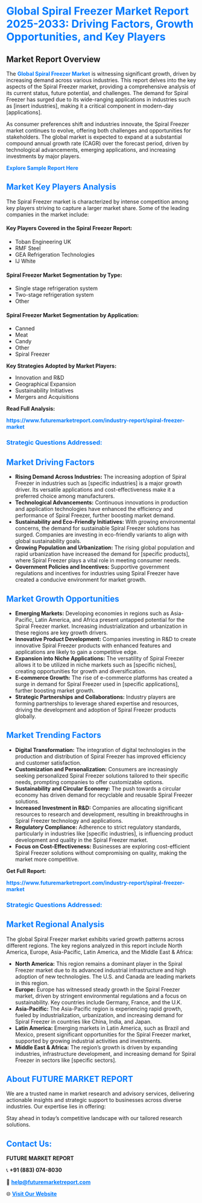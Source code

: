 <h1 style="color: #007BFF;">Global Spiral Freezer Market Report 2025-2033: Driving Factors, Growth Opportunities, and Key Players</h1>

<section id="overview">
<h2>Market Report Overview</h2>
<p>The <a href="https://www.futuremarketreport.com/industry-report/spiral-freezer-market" style="color: #007BFF; text-decoration: none;"><strong>Global Spiral Freezer Market</strong></a> is witnessing significant growth, driven by increasing demand across various industries. This report delves into the key aspects of the Spiral Freezer market, providing a comprehensive analysis of its current status, future potential, and challenges. The demand for Spiral Freezer has surged due to its wide-ranging applications in industries such as [insert industries], making it a critical component in modern-day [applications].</p>
<p>As consumer preferences shift and industries innovate, the Spiral Freezer market continues to evolve, offering both challenges and opportunities for stakeholders. The global market is expected to expand at a substantial compound annual growth rate (CAGR) over the forecast period, driven by technological advancements, emerging applications, and increasing investments by major players.</p>
</section>

<section id="overview">
<p><a href="https://www.futuremarketreport.com/request-sample/reportId=112935" style="color: #007BFF; text-decoration: none;"><strong>Explore Sample Report Here</strong></a></p>
</section>

<section id="key-players">
<h2 style="color: #007BFF;">Market Key Players Analysis</h2>
<p>The Spiral Freezer market is characterized by intense competition among key players striving to capture a larger market share. Some of the leading companies in the market include:</p>
<h4>Key Players Covered in the Spiral Freezer Report:</h4>
<ul><li>Toban Engineering UK</li><li>RMF Steel</li><li>GEA Refrigeration Technologies</li><li>IJ White</li></ul>
<h4>Spiral Freezer Market Segmentation by Type:</h4>
<ul><li>Single stage refrigeration system</li><li>Two-stage refrigeration system</li><li>Other</li></ul>

<h4>Spiral Freezer Market Segmentation by Application:</h4>
<ul><li>Canned</li><li>Meat</li><li>Candy</li><li>Other</li><li>Spiral Freezer</li></ul>
<p><strong>Key Strategies Adopted by Market Players:</strong></p>
<ul>
<li>Innovation and R&D</li>
<li>Geographical Expansion</li>
<li>Sustainability Initiatives</li>
<li>Mergers and Acquisitions</li>
</ul>
</section>

<section>
<p><strong>Read Full Analysis: </strong></p><a href="https://www.futuremarketreport.com/industry-report/spiral-freezer-market" style="color: #007BFF; text-decoration: none;"><strong>https://www.futuremarketreport.com/industry-report/spiral-freezer-market</strong></a>
<h3 style="color: #007BFF;">Strategic Questions Addressed:</h3>
</section>

<section id="driving-factors">
<h2 style="color: #007BFF;">Market Driving Factors</h2>
<ul>
<li><strong>Rising Demand Across Industries:</strong> The increasing adoption of Spiral Freezer in industries such as [specific industries] is a major growth driver. Its versatile applications and cost-effectiveness make it a preferred choice among manufacturers.</li>
<li><strong>Technological Advancements:</strong> Continuous innovations in production and application technologies have enhanced the efficiency and performance of Spiral Freezer, further boosting market demand.</li>
<li><strong>Sustainability and Eco-Friendly Initiatives:</strong> With growing environmental concerns, the demand for sustainable Spiral Freezer solutions has surged. Companies are investing in eco-friendly variants to align with global sustainability goals.</li>
<li><strong>Growing Population and Urbanization:</strong> The rising global population and rapid urbanization have increased the demand for [specific products], where Spiral Freezer plays a vital role in meeting consumer needs.</li>
<li><strong>Government Policies and Incentives:</strong> Supportive government regulations and incentives for industries using Spiral Freezer have created a conducive environment for market growth.</li>
</ul>
</section>

<section id="growth-opportunities">
<h2 style="color: #007BFF;">Market Growth Opportunities</h2>
<ul>
<li><strong>Emerging Markets:</strong> Developing economies in regions such as Asia-Pacific, Latin America, and Africa present untapped potential for the Spiral Freezer market. Increasing industrialization and urbanization in these regions are key growth drivers.</li>
<li><strong>Innovative Product Development:</strong> Companies investing in R&D to create innovative Spiral Freezer products with enhanced features and applications are likely to gain a competitive edge.</li>
<li><strong>Expansion into Niche Applications:</strong> The versatility of Spiral Freezer allows it to be utilized in niche markets such as [specific niches], creating opportunities for growth and diversification.</li>
<li><strong>E-commerce Growth:</strong> The rise of e-commerce platforms has created a surge in demand for Spiral Freezer used in [specific applications], further boosting market growth.</li>
<li><strong>Strategic Partnerships and Collaborations:</strong> Industry players are forming partnerships to leverage shared expertise and resources, driving the development and adoption of Spiral Freezer products globally.</li>
</ul>
</section>

<section id="trending-factors">
<h2 style="color: #007BFF;">Market Trending Factors</h2>
<ul>
<li><strong>Digital Transformation:</strong> The integration of digital technologies in the production and distribution of Spiral Freezer has improved efficiency and customer satisfaction.</li>
<li><strong>Customization and Personalization:</strong> Consumers are increasingly seeking personalized Spiral Freezer solutions tailored to their specific needs, prompting companies to offer customizable options.</li>
<li><strong>Sustainability and Circular Economy:</strong> The push towards a circular economy has driven demand for recyclable and reusable Spiral Freezer solutions.</li>
<li><strong>Increased Investment in R&D:</strong> Companies are allocating significant resources to research and development, resulting in breakthroughs in Spiral Freezer technology and applications.</li>
<li><strong>Regulatory Compliance:</strong> Adherence to strict regulatory standards, particularly in industries like [specific industries], is influencing product development and quality in the Spiral Freezer market.</li>
<li><strong>Focus on Cost-Effectiveness:</strong> Businesses are exploring cost-efficient Spiral Freezer solutions without compromising on quality, making the market more competitive.</li>
</ul>
</section>

<section>
<p><strong>Get Full Report: </strong></p><a href="https://www.futuremarketreport.com/industry-report/spiral-freezer-market" style="color: #007BFF; text-decoration: none;"><strong>https://www.futuremarketreport.com/industry-report/spiral-freezer-market</strong></a>
<h3 style="color: #007BFF;">Strategic Questions Addressed:</h3>
</section>


<section id="regional-analysis">
<h2 style="color: #007BFF;">Market Regional Analysis</h2>
<p>The global Spiral Freezer market exhibits varied growth patterns across different regions. The key regions analyzed in this report include North America, Europe, Asia-Pacific, Latin America, and the Middle East & Africa:</p>
<ul>
<li><strong>North America:</strong> This region remains a dominant player in the Spiral Freezer market due to its advanced industrial infrastructure and high adoption of new technologies. The U.S. and Canada are leading markets in this region.</li>
<li><strong>Europe:</strong> Europe has witnessed steady growth in the Spiral Freezer market, driven by stringent environmental regulations and a focus on sustainability. Key countries include Germany, France, and the U.K.</li>
<li><strong>Asia-Pacific:</strong> The Asia-Pacific region is experiencing rapid growth, fueled by industrialization, urbanization, and increasing demand for Spiral Freezer in countries like China, India, and Japan.</li>
<li><strong>Latin America:</strong> Emerging markets in Latin America, such as Brazil and Mexico, present significant opportunities for the Spiral Freezer market, supported by growing industrial activities and investments.</li>
<li><strong>Middle East & Africa:</strong> The region’s growth is driven by expanding industries, infrastructure development, and increasing demand for Spiral Freezer in sectors like [specific sectors].</li>
</ul>
</section>

<footer>
<h2 style="color: #007BFF;">About FUTURE MARKET REPORT</h2>
<p>We are a trusted name in market research and advisory services, delivering actionable insights and strategic support to businesses across diverse industries. Our expertise lies in offering:</p>

<p>Stay ahead in today’s competitive landscape with our tailored research solutions.</p>

<h2 style="color: #007BFF;">Contact Us:</h2>
<p><strong>FUTURE MARKET REPORT</strong></p>
<p>📞 <strong>+91 (883) 074-8030</strong></p>
<p>📧 <strong><a href="mailto:help@futuremarketreport.com" style="color: #007BFF;">help@futuremarketreport.com</a></strong></p>
<p>🌐 <strong><a href="https://www.futuremarketreport.com/" style="color: #007BFF;">Visit Our Website</a></strong></p>
</footer>